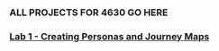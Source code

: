 ### ALL PROJECTS FOR 4630 GO HERE

### <a href="https://github.com/mtwbusiness102/ACCTMIS-4630-LAB-1"> Lab 1 - Creating Personas and Journey Maps </a>


